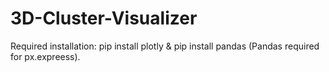 # 3D-Cluster-Visualizer
 
 Required installation: pip install plotly & pip install pandas (Pandas required for px.expreess).
